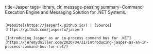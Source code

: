 title=Jasper
tags=library, clr, message-passing
summary=Command Execution Engine and Messaging Solution for .NET Systems.
~~~~~~

[Website](https://jasperfx.github.io/) | [Source](https://github.com/jasperfx/jasper)

[Introducing Jasper as an in-process command bus for .NET](https://jeremydmiller.com/2020/04/21/introducing-jasper-as-an-in-process-command-bus-for-net/)

